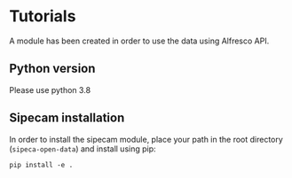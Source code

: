 # Tutorials

A module has been created in order to use the data using Alfresco API. 

## Python version

Please use python 3.8

## Sipecam installation

In order to install the sipecam module, place your path in the root directory (`sipeca-open-data`) and install using 
pip:

```
pip install -e .
```


